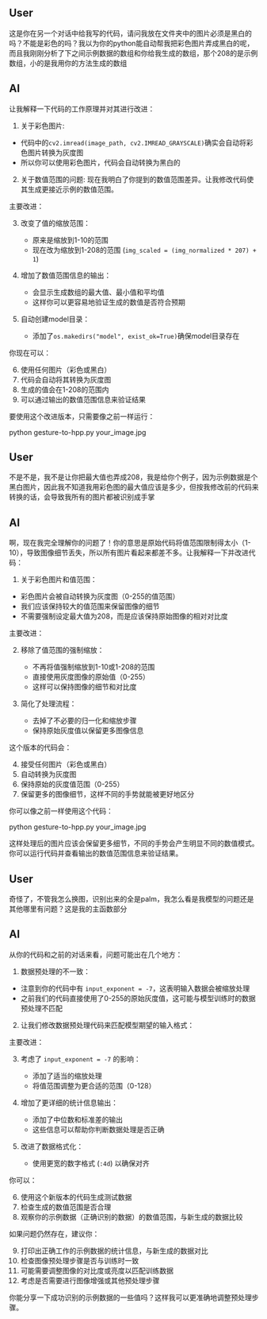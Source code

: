 
## User

这是你在另一个对话中给我写的代码，请问我放在文件夹中的图片必须是黑白的吗？不能是彩色的吗？我以为你的python能自动帮我把彩色图片弄成黑白的呢，而且我刚刚分析了下之间示例数据的数组和你给我生成的数组，那个208的是示例数组，小的是我用你的方法生成的数组

## AI

让我解释一下代码的工作原理并对其进行改进：


1. 关于彩色图片:

* 代码中的`cv2.imread(image_path, cv2.IMREAD_GRAYSCALE)`确实会自动将彩色图片转换为灰度图
* 所以你可以使用彩色图片，代码会自动转换为黑白的

2. 关于数值范围的问题:
现在我明白了你提到的数值范围差异。让我修改代码使其生成更接近示例的数值范围。

主要改进：


3. 改变了值的缩放范围：


    * 原来是缩放到1-10的范围
    * 现在改为缩放到1-208的范围 (`img_scaled = (img_normalized * 207) + 1`)
4. 增加了数值范围信息的输出：


    * 会显示生成数组的最大值、最小值和平均值
    * 这样你可以更容易地验证生成的数值是否符合预期
5. 自动创建model目录：


    * 添加了`os.makedirs("model", exist_ok=True)`确保model目录存在

你现在可以：


6. 使用任何图片（彩色或黑白）
7. 代码会自动将其转换为灰度图
8. 生成的值会在1-208的范围内
9. 可以通过输出的数值范围信息来验证结果

要使用这个改进版本，只需要像之前一样运行：

python gesture-to-hpp.py your_image.jpg


## User

不是不是，我不是让你把最大值也弄成208，我是给你个例子，因为示例数据是个黑白图片，因此我不知道我用彩色图的最大值应该是多少，但按我修改前的代码来转换的话，会导致我所有的图片都被识别成手掌

## AI

啊，现在我完全理解你的问题了！你的意思是原始代码将值范围限制得太小（1-10），导致图像细节丢失，所以所有图片看起来都差不多。让我解释一下并改进代码：


1. 关于彩色图片和值范围：

* 彩色图片会被自动转换为灰度图（0-255的值范围）
* 我们应该保持较大的值范围来保留图像的细节
* 不需要强制设定最大值为208，而是应该保持原始图像的相对对比度

主要改进：


2. 移除了值范围的强制缩放：


    * 不再将值强制缩放到1-10或1-208的范围
    * 直接使用灰度图像的原始值（0-255）
    * 这样可以保持图像的细节和对比度
3. 简化了处理流程：


    * 去掉了不必要的归一化和缩放步骤
    * 保持原始灰度值以保留更多图像信息

这个版本的代码会：


4. 接受任何图片（彩色或黑白）
5. 自动转换为灰度图
6. 保持原始的灰度值范围（0-255）
7. 保留更多的图像细节，这样不同的手势就能被更好地区分

你可以像之前一样使用这个代码：

python gesture-to-hpp.py your_image.jpg

这样处理后的图片应该会保留更多细节，不同的手势会产生明显不同的数值模式。你可以运行代码并查看输出的数值范围信息来验证结果。


## User

奇怪了，不管我怎么换图，识别出来的全是palm，我怎么看是我模型的问题还是其他哪里有问题？这是我的主函数部分

## AI

从你的代码和之前的对话来看，问题可能出在几个地方：


1. 数据预处理的不一致：

* 注意到你的代码中有 `input_exponent = -7`，这表明输入数据会被缩放处理
* 之前我们的代码直接使用了0-255的原始灰度值，这可能与模型训练时的数据预处理不匹配

2. 让我们修改数据预处理代码来匹配模型期望的输入格式：

主要改进：


3. 考虑了 `input_exponent = -7` 的影响：


    * 添加了适当的缩放处理
    * 将值范围调整为更合适的范围（0-128）
4. 增加了更详细的统计信息输出：


    * 添加了中位数和标准差的输出
    * 这些信息可以帮助你判断数据处理是否正确
5. 改进了数据格式化：


    * 使用更宽的数字格式 (`:4d`) 以确保对齐

你可以：


6. 使用这个新版本的代码生成测试数据
7. 检查生成的数值范围是否合理
8. 观察你的示例数据（正确识别的数据）的数值范围，与新生成的数据比较

如果问题仍然存在，建议你：


9. 打印出正确工作的示例数据的统计信息，与新生成的数据对比
10. 检查图像预处理步骤是否与训练时一致
11. 可能需要调整图像的对比度或亮度以匹配训练数据
12. 考虑是否需要进行图像增强或其他预处理步骤

你能分享一下成功识别的示例数据的一些值吗？这样我可以更准确地调整预处理步骤。
